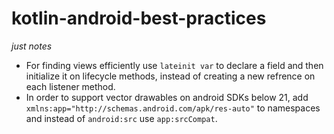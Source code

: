 # kotlin-android-best-practices
*just notes*

 - For finding views efficiently use `lateinit var` to declare a field and then initialize it on lifecycle methods, instead of creating a new refrence on each listener method.
- In order to support vector drawables on android SDKs below 21, add `
xmlns:app="http://schemas.android.com/apk/res-auto"`  to namespaces and instead of `android:src` use `
app:srcCompat
`.
